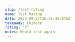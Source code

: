 ```yaml
---
slug: /test-rating
name: Test Rating
date: 2023-09-27T16:38:42.946Z
takeaway: Chinese
rating: "7"
notes: W﻿ould test again
---
```

